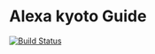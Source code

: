 # Alexa kyoto Guide
[![Build Status](https://travis-ci.org/hideokamoto/alexa-kyoto-city-guide-skill.svg?branch=v0-1-0)](https://travis-ci.org/hideokamoto/alexa-kyoto-city-guide-skill)
